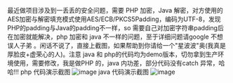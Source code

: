 最近做项目涉及到一丢丢的安全问题，需要 PHP 加密，Java 解密，对方使用的 AES加密与解密填充模式使用AES/ECB/PKCS5Padding，编码为UTF-8，发现PHP的padding与Java的padding不一样，so 需要自己对加密字符串padding后在加密就能解决，php 加密和 java 不一样的问题，至于详细问题请google 不想误人子弟 。闲话不说了，直接上截图，如果帮助到你请给一个"星波波"奥(我真是厚脸皮+虚荣心的人)。注意 java 和 php的代码均为demo版本，切勿拿到生产环境使用，需要修改，我是做PHP 的，java 内功差，部分代码没有catch 异常，哈哈!!!
php 代码演示截图
![image](https://github.com/simplephp/php-java-AES-128-ECB/blob/master/aes1.jpg)
java 代码演示截图
![image](https://github.com/simplephp/php-java-AES-128-ECB/blob/master/aes2.jpg)
